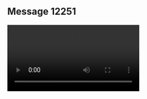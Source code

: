 ## Message 12251



![Video](https://data.iron-swords.co.il/2024/October/07/https://data.iron-swords.co.il/2024/October/07/12251/12251_media.mp4)
